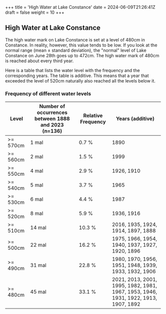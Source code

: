 +++
title = 'High Water at Lake Constance'
date = 2024-06-09T21:26:41Z
draft = false
weight = 10
+++

## High Water at Lake Constance

The high water mark on Lake Constance is set at a level of 480cm in Constance. In reality, however, this value tends to be low. If you look at the normal range (mean ± standard deviation), the "normal" level of Lake Constance on June 28th goes up to 472cm. The high water mark of 480cm is reached about every third year.

Here is a table that lists the water level with the frequency and the corresponding years. The table is additive. This means that a year that exceeded the level of 520cm naturally also reached all the levels below it.

### Frequency of different water levels

| Level | Number of occurrences between 1888 and 2023 (n=136) | Relative Frequency | Years (additive) |
| --- | --- | --- | --- |
| >= 570cm | 1 mal | 0.7 % | 1890 |
| >= 560cm | 2 mal | 1.5 % | 1999 |
| >= 550cm | 4 mal | 2.9 % | 1926, 1910 |
| >= 540cm | 5 mal | 3.7 % | 1965 |
| >= 530cm | 6 mal | 4.4 % | 1987 |
| >= 520cm | 8 mal | 5.9 % | 1936, 1916 |
| >= 510cm | 14 mal | 10.3 % | 2016, 1935, 1924, 1914, 1897, 1888 |
| >= 500cm | 22 mal | 16.2 % | 1975, 1966, 1954, 1940, 1937, 1927, 1920, 1896 |
| >= 490cm | 31 mal | 22.8 % | 1980, 1970, 1956, 1951, 1948, 1939, 1933, 1932, 1906 |
| >= 480cm | 45 mal | 33.1 % | 2021, 2013, 2001, 1995, 1982, 1981, 1967, 1953, 1946, 1931, 1922, 1913, 1907, 1892 |